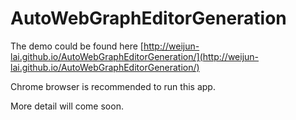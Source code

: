 # AutoWebGraphEditorGeneration

The demo could be found here
[http://weijun-lai.github.io/AutoWebGraphEditorGeneration/](http://weijun-lai.github.io/AutoWebGraphEditorGeneration/)

Chrome browser is recommended to run this app.

More detail will come soon.